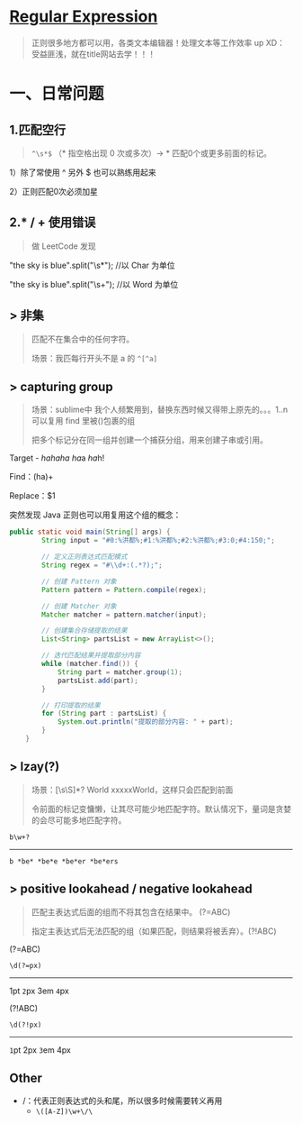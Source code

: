# [Regular Expression](https://regexr-cn.com/)

> 正则很多地方都可以用，各类文本编辑器！处理文本等工作效率 up     XD：受益匪浅，就在title网站去学！！！

# 一、日常问题

## 1.匹配空行

> `^\s*$`                     （* 指空格出现 0 次或多次）->  \* 匹配0个或更多前面的标记。

1）除了常使用 ^ 另外 $ 也可以熟练用起来

2）正则匹配0次必须加星



## 2.* / + 使用错误

> 做 LeetCode 发现

"the sky is blue".split("\\s*");  //以 Char 为单位

"the sky is blue".split("\\s+");  //以 Word 为单位  



## > 非集

> 匹配不在集合中的任何字符。   
>
> 场景：我匹每行开头不是 a 的  `^[^a]`



## > capturing group

> 场景：sublime中 我个人频繁用到，替换东西时候又得带上原先的。。。$1..$n 可以复用 find 里被()包裹的组
>
> 把多个标记分在同一组并创建一个捕获分组，用来创建子串或引用。

Target - *hahaha* *ha*a *ha*h!

Find：(ha)+

Replace：$1



突然发现 Java 正则也可以用复用这个组的概念：

```java
public static void main(String[] args) {
        String input = "#0:%洪都%;#1:%洪都%;#2:%洪都%;#3:0;#4:150;";

        // 定义正则表达式匹配模式
        String regex = "#\\d+:(.*?);";

        // 创建 Pattern 对象
        Pattern pattern = Pattern.compile(regex);

        // 创建 Matcher 对象
        Matcher matcher = pattern.matcher(input);

        // 创建集合存储提取的结果
        List<String> partsList = new ArrayList<>();

        // 迭代匹配结果并提取部分内容
        while (matcher.find()) {
            String part = matcher.group(1);
            partsList.add(part);
        }

        // 打印提取的结果
        for (String part : partsList) {
            System.out.println("提取的部分内容: " + part);
        }
    }
```



## > lzay(?)

> 场景：[\s\S]*? World xxxxxWorld，这样只会匹配到前面
>
> 令前面的标记变慵懒，让其尽可能少地匹配字符。默认情况下，量词是贪婪的会尽可能多地匹配字符。

```
b\w+?
```

------

```
b *be* *be*e *be*er *be*ers
```



## > positive lookahead / negative lookahead

> 匹配主表达式后面的组而不将其包含在结果中。 (?=ABC)
>
> 指定主表达式后无法匹配的组（如果匹配，则结果将被丢弃）。(?!ABC)

(?=ABC)

```
\d(?=px)
```

------

1pt `2`px 3em `4`px



(?!ABC)

```
\d(?!px)
```

------

`1`pt 2px `3`em 4px









## Other

* /：代表正则表达式的头和尾，所以很多时候需要转义再用
  * `\([A-Z])\w+\/\`